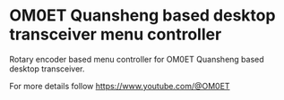 # OM0ET Quansheng based desktop transceiver menu controller

Rotary encoder based menu controller for OM0ET Quansheng based desktop transceiver.

For more details follow https://www.youtube.com/@OM0ET

